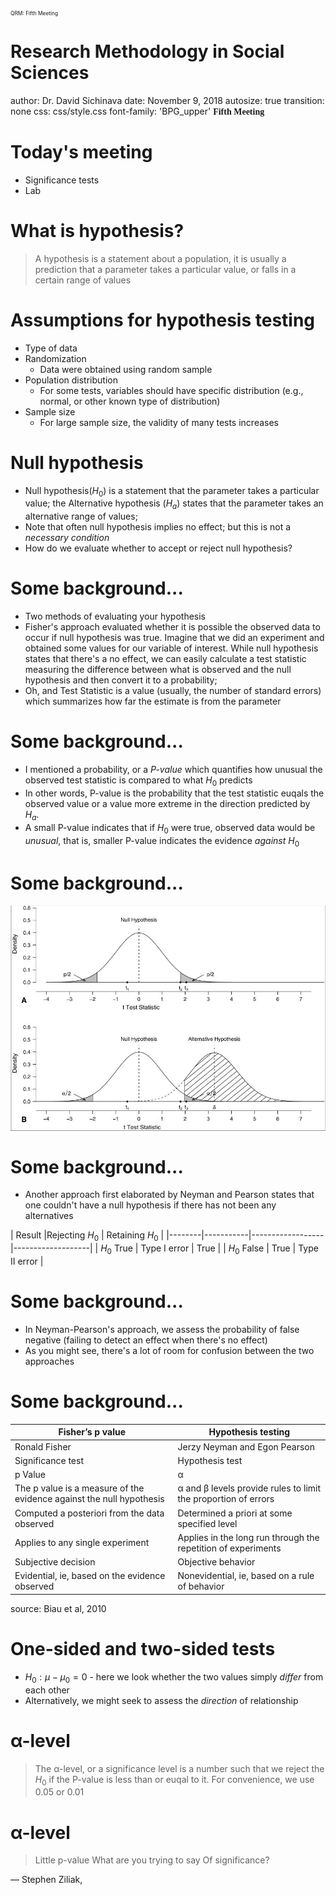<div class="header" style="margin-top:0 px;font-size:60%;">QRM: Fifth Meeting </div>

Research Methodology in Social Sciences
========================================================
author: Dr. David Sichinava
date: November 9, 2018
autosize: true
transition: none
css: css/style.css
font-family: 'BPG_upper'
<span style="font-weight:bold; font-family:BPG_upper;">Fifth Meeting</span>






Today's meeting
========================================================

- Significance tests
- Lab


What is hypothesis?
========================================================
> A hypothesis is a statement about a population, it is usually a prediction that a parameter takes a particular value, or falls in a certain range of values

Assumptions for hypothesis testing
========================================================
* Type of data
* Randomization
	+ Data were obtained using random sample
* Population distribution
	+ For some tests, variables should have specific distribution (e.g., normal, or other known type of distribution)
* Sample size
	+ For large sample size, the validity of many tests increases
	
Null hypothesis
========================================================
* Null hypothesis($H_{0}$) is a statement that the parameter takes a particular value; the Alternative hypothesis ($H_{a}$) states that the parameter takes an alternative range of values;
* Note that often null hypothesis implies no effect; but this is not a _necessary condition_
* How do we evaluate whether to accept or reject null hypothesis?

Some background...
========================================================
* Two methods of evaluating your hypothesis
* Fisher's approach evaluated whether it is possible the observed data to occur if null hypothesis was true. Imagine that we did an experiment and obtained some values for our variable of interest. While null hypothesis states that there's a no effect, we can easily calculate a test statistic measuring the difference between what is observed and the null hypothesis and then convert it to a probability;
* Oh, and Test Statistic is a value (usually, the number of standard errors) which summarizes how far the estimate is from the parameter

Some background...
========================================================
* I mentioned a probability, or a _P-value_ which quantifies how unusual the observed test statistic is compared to what $H_{0}$ predicts
* In other words, P-value is the probability that the test statistic euqals the observed value or a value more extreme in the direction predicted by $H_{a}$. 
* A small P-value indicates that if $H_{0}$ were true, observed data would be _unusual_, that is, smaller P-value indicates the evidence _against_ $H_{0}$

Some background...
========================================================
<img src="img/distributions_t.PNG" alt="Drawing" style="width: 700px; display: block; margin-left: auto; margin-right: auto;"/>

Some background...
========================================================
* Another approach first elaborated by Neyman and Pearson states that one couldn't have a null hypothesis if there has not been any alternatives

| Result |Rejecting $H_{0}$ | Retaining $H_{0}$ |
|--------|-----------|------------------|-------------------|
| $H_{0}$ True | Type I error | True        |
| $H_{0}$ False    | True       | Type II error |

Some background...
========================================================
* In Neyman-Pearson's approach, we assess the probability of false negative (failing to detect an effect when there's no effect)
* As you might see, there's a lot of room for confusion between the two approaches

Some background...
========================================================

| Fisher’s p value                                                     | Hypothesis testing                                             |
|----------------------------------------------------------------------|----------------------------------------------------------------|
| Ronald Fisher                                                        | Jerzy Neyman and Egon Pearson                                  |
| Significance test                                                    | Hypothesis test                                                |
| p Value                                                              | α                                                              |
| The p value is a measure of the evidence against the null hypothesis | α and β levels provide rules to limit the proportion of errors |
| Computed a posteriori from the data observed                         | Determined a priori at some specified level                    |
| Applies to any single experiment                                     | Applies in the long run through the repetition of experiments  |
| Subjective decision                                                  | Objective behavior                                             |
| Evidential, ie, based on the evidence observed                       | Nonevidential, ie, based on a rule of behavior                 |

source: Biau et al, 2010

One-sided and two-sided tests
========================================================

* $H_{0}: \mu-\mu_{0}=0$ - here we look whether the two values simply _differ_ from each other
* Alternatively, we might seek to assess the _direction_ of relationship

 
α-level
========================================================
> The α-level, or a significance level is a number such that we reject the $H_{0}$ if the P-value is less than or euqal to it. For convenience, we use 0.05 or 0.01

α-level
========================================================
> Little p-value 
What are you trying to say 
Of significance?

— Stephen Ziliak,

